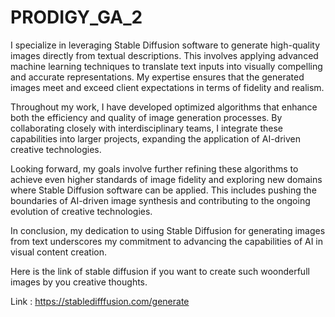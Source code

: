 # PRODIGY_GA_2
I specialize in leveraging Stable Diffusion software to generate high-quality images directly from textual descriptions. This involves applying advanced machine learning techniques to translate text inputs into visually compelling and accurate representations. My expertise ensures that the generated images meet and exceed client expectations in terms of fidelity and realism.

Throughout my work, I have developed optimized algorithms that enhance both the efficiency and quality of image generation processes. By collaborating closely with interdisciplinary teams, I integrate these capabilities into larger projects, expanding the application of AI-driven creative technologies.

Looking forward, my goals involve further refining these algorithms to achieve even higher standards of image fidelity and exploring new domains where Stable Diffusion software can be applied. This includes pushing the boundaries of AI-driven image synthesis and contributing to the ongoing evolution of creative technologies.

In conclusion, my dedication to using Stable Diffusion for generating images from text underscores my commitment to advancing the capabilities of AI in visual content creation.

Here is the link of stable diffusion if you want to create such woonderfull images by you creative thoughts.

Link : https://stabledifffusion.com/generate

